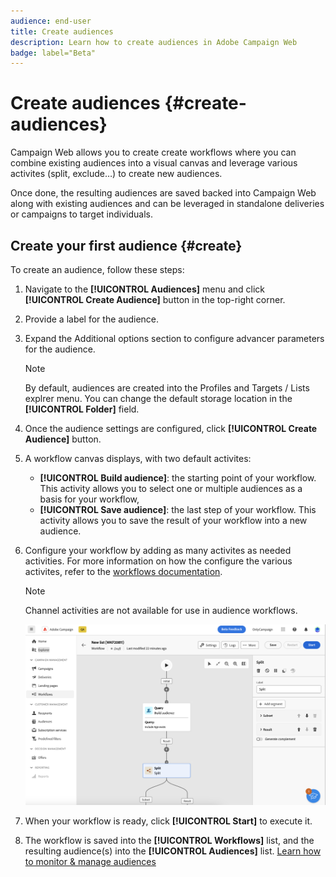 ```yaml
---
audience: end-user
title: Create audiences
description: Learn how to create audiences in Adobe Campaign Web
badge: label="Beta" 
---
```


# Create audiences {#create-audiences}

Campaign Web allows you to create create workflows where you can combine existing audiences into a visual canvas and leverage various activites (split, exclude…) to create new audiences.

Once done, the resulting audiences are saved backed into Campaign Web along with existing audiences and can be leveraged in standalone deliveries or campaigns to target individuals.

## Create your first audience {#create}

To create an audience, follow these steps:

1. Navigate to the **[!UICONTROL Audiences]** menu and click **[!UICONTROL Create Audience]** button in the top-right corner.
1. Provide a label for the audience.
1. Expand the Additional options section to configure advancer parameters for the audience.

    >[!NOTE]
    >
    >By default, audiences are created into the Profiles and Targets / Lists explrer menu. You can change the default storage location in the **[!UICONTROL Folder]** field.

1. Once the audience settings are configured, click **[!UICONTROL Create Audience]** button.

1. A workflow canvas displays, with two default activites:

    * **[!UICONTROL Build audience]**: the starting point of your workflow. This activity allows you to select one or multiple audiences as a basis for your workflow,
    * **[!UICONTROL Save audience]**: the last step of your workflow. This activity allows you to save the result of your workflow into a new audience.

1. Configure your workflow by adding as many activites as needed activities. For more information on how the configure the various activites, refer to the [workflows documentation](../workflows/activities/about-activities.md). 

    >[!NOTE]
    >
    >Channel activities are not available for use in audience workflows.

    ![](assets/audience-creation-canvas.png)

1. When your workflow is ready, click **[!UICONTROL Start]** to execute it.

1. The workflow is saved into the **[!UICONTROL Workflows]** list, and the resulting audience(s) into the **[!UICONTROL Audiences]** list. [Learn how to monitor & manage audiences](access-audiences.md)
